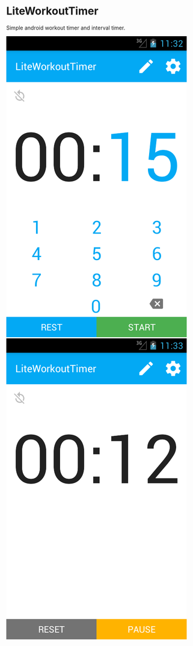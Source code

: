 # LiteWorkoutTimer
Simple android workout timer and interval timer.

![Timer set](Screenshots/Timer_15_sec.png) ![Timer run](Screenshots/Timer_run.png)


